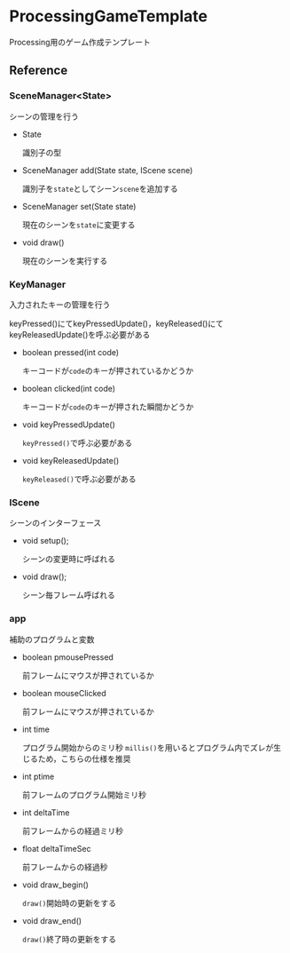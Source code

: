 # ProcessingGameTemplate

Processing用のゲーム作成テンプレート

## Reference

### SceneManager\<State\>

シーンの管理を行う

- State

  識別子の型

- SceneManager add(State state, IScene scene)

  識別子を`state`としてシーン`scene`を追加する

- SceneManager set(State state)

  現在のシーンを`state`に変更する

- void draw()

  現在のシーンを実行する


### KeyManager

入力されたキーの管理を行う

keyPressed()にてkeyPressedUpdate()，keyReleased()にてkeyReleasedUpdate()を呼ぶ必要がある

- boolean pressed(int code)

  キーコードが`code`のキーが押されているかどうか

- boolean clicked(int code)

  キーコードが`code`のキーが押された瞬間かどうか

- void keyPressedUpdate()

  `keyPressed()`で呼ぶ必要がある

- void keyReleasedUpdate()

  `keyReleased()`で呼ぶ必要がある

### IScene

シーンのインターフェース

- void setup();

  シーンの変更時に呼ばれる

- void draw();

  シーン毎フレーム呼ばれる

### app

補助のプログラムと変数

- boolean pmousePressed

  前フレームにマウスが押されているか

- boolean mouseClicked

  前フレームにマウスが押されているか

- int time

  プログラム開始からのミリ秒
  `millis()`を用いるとプログラム内でズレが生じるため，こちらの仕様を推奨

- int ptime

  前フレームのプログラム開始ミリ秒

- int deltaTime

  前フレームからの経過ミリ秒

- float deltaTimeSec

  前フレームからの経過秒

- void draw_begin()

  `draw()`開始時の更新をする

- void draw_end()

  `draw()`終了時の更新をする
